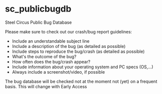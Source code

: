 # sc_publicbugdb

Steel Circus Public Bug Database

Please make sure to check out our crash/bug report guidelines: 
- Include an understandable subject line
- Include a description of the bug (as detailed as possible)
- Include steps to reproduce the bug/crash (as detailed as possible)
- What's the outcome of the bug?
- How often does the bug/crash appear? 
- Include information about your operating system and PC specs (OS,…)
- Always include a screenshot/video, if possible

The bug database will be checked not at the moment not (yet) on a frequent basis. This will change with Early Access
